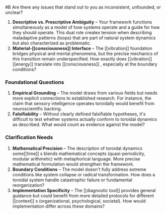  #B Are there any issues that stand out to you as inconsistent, unfounded, or unclear?


1. **Descriptive vs. Prescriptive Ambiguity** – Your framework functions simultaneously as a model of how systems operate and a guide for how they should operate. This dual role creates tension when describing maladaptive patterns (loops) that are part of natural system dynamics but also characterized as problematic.
2. **Material-[[consciousness]]  Interface** – The [[vibration]]  foundation bridges physical and mental phenomena, but the precise mechanics of this transition remain underspecified. How exactly does [[vibration]]  [[energy]]  translate into [[consciousness]] , especially at the boundary conditions?

### Foundational Questions

1. **Empirical Grounding** – The model draws from various fields but needs more explicit connections to established research. For instance, the claim that sensory intelligence operates toroidally would benefit from neuroscientific backing.
2. **Falsifiability** – Without clearly defined falsifiable hypotheses, it's difficult to test whether systems actually conform to toroidal dynamics as described. What would count as evidence against the model?

### Clarification Needs

1. **Mathematical Precision** – The description of toroidal dynamics some[[time]] s blends mathematical concepts (quasi-periodicity, modular arithmetic) with metaphorical language. More precise mathematical formulation would strengthen the framework.
2. **Boundary Conditions** – The model doesn't fully address extreme conditions like system collapse or radical transformation. How does a toroidal system handle catastrophic failure or fundamental reorganization?
3. **Implementation Specificity** – The [[diagnostic tool]]  provides general guidance but could benefit from more detailed protocols for different [[context]] s (organizational, psychological, societal). How would implementation differ across these domains?